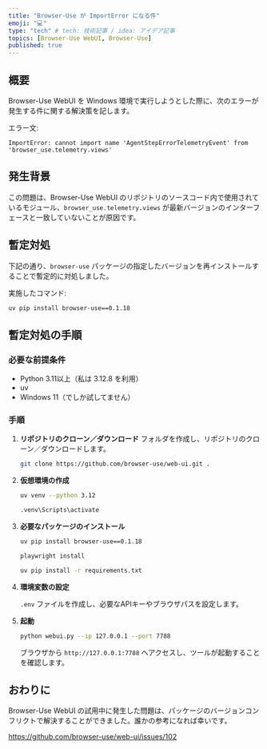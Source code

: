 ```yaml
---
title: "Browser-Use が ImportError になる件"
emoji: "💻" 
type: "tech" # tech: 技術記事 / idea: アイデア記事
topics: [Browser-Use WebUI, Browser-Use] 
published: true
---
```


## 概要

Browser-Use WebUI を Windows 環境で実行しようとした際に、次のエラーが発生する件に関する解決策を記します。

エラー文:

```
ImportError: cannot import name 'AgentStepErrorTelemetryEvent' from 'browser_use.telemetry.views'
```

## 発生背景

この問題は、Browser-Use WebUI のリポジトリのソースコード内で使用されているモジュール、`browser_use.telemetry.views` が最新バージョンのインターフェースと一致していないことが原因です。

## 暫定対処

下記の通り、`browser-use` パッケージの指定したバージョンを再インストールすることで暫定的に対処しました。

   実施したコマンド:
   ```bash
   uv pip install browser-use==0.1.18
   ```

## 暫定対処の手順

### 必要な前提条件

- Python 3.11以上（私は 3.12.8 を利用）
- uv
- Windows 11（でしか試してません）

### 手順
1. **リポジトリのクローン／ダウンロード**
フォルダを作成し、リポジトリのクローン／ダウンロードします。
   ```bash
   git clone https://github.com/browser-use/web-ui.git . 
   ```

2. **仮想環境の作成**

   ```bash
   uv venv --python 3.12
   ```

   
   ```bash
   .venv\Scripts\activate 
   ```

3. **必要なパッケージのインストール**

   ```bash
   uv pip install browser-use==0.1.18
   ```
   
   ```bash
   playwright install
   ```

   ```bash
   uv pip install -r requirements.txt
   ```
   
4. **環境変数の設定**

   `.env` ファイルを作成し、必要なAPIキーやブラウザパスを設定します。

5. **起動**

   ```bash
   python webui.py --ip 127.0.0.1 --port 7788
   ```

   ブラウザから `http://127.0.0.1:7788` へアクセスし、ツールが起動することを確認します。

## おわりに

Browser-Use WebUI の試用中に発生した問題は、パッケージのバージョンコンフリクトで解決することができました。誰かの参考になれば幸いです。

https://github.com/browser-use/web-ui/issues/102
